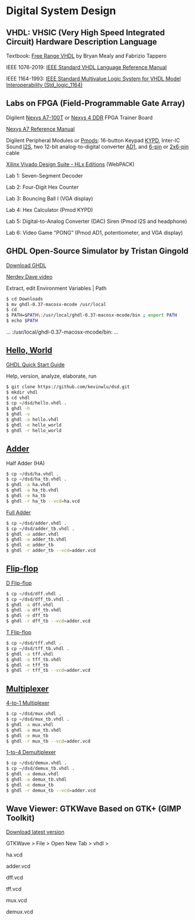 # Digital System Design

## VHDL: VHSIC (Very High Speed Integrated Circuit) Hardware Description Language

Textbook: [Free Range VHDL](http://freerangefactory.org/pdf/df344hdh4h8kjfh3500ft2/free_range_vhdl.pdf) by Bryan Mealy and Fabrizio Tappero

IEEE 1076-2019: [IEEE Standard VHDL Language Reference Manual](https://standards.ieee.org/standard/1076-2019.html)

IEEE 1164-1993: [IEEE Standard Multivalue Logic System for VHDL Model Interoperability (Std_logic_1164)](https://standards.ieee.org/standard/1164-1993.html)

## Labs on FPGA (Field-Programmable Gate Array)

Digilent [Nexys A7-100T](https://store.digilentinc.com/nexys-a7-fpga-trainer-board-recommended-for-ece-curriculum) or [Nexys 4 DDR](https://store.digilentinc.com/nexys-4-ddr-artix-7-fpga-trainer-board-recommended-for-ece-curriculum) FPGA Trainer Board 

[Nexys A7 Reference Manual](https://reference.digilentinc.com/reference/programmable-logic/nexys-a7/reference-manual)

Digilent Peripheral Modules or [Pmods](https://store.digilentinc.com/pmod-modules-connectors/): 16-button Keypad [KYPD](https://store.digilentinc.com/pmod-kypd-16-button-keypad/), Inter-IC Sound [I2S](https://store.digilentinc.com/pmod-i2s2-stereo-audio-input-and-output/), two 12-bit analog-to-digital converter [AD1](https://store.digilentinc.com/pmod-ad1-two-12-bit-a-d-inputs/), and [6-pin](https://store.digilentinc.com/pmod-cable-kit-6-pin/) or [2x6-pin](https://store.digilentinc.com/2x6-pin-pmod-cable/) cable

[Xilinx Vivado Design Suite - HLx Editions](https://www.xilinx.com/products/design-tools/vivado.html) (WebPACK)

Lab 1: Seven-Segment Decoder

Lab 2: Four-Digit Hex Counter

Lab 3: Bouncing Ball I (VGA display)

Lab 4: Hex Calculator (Pmod KYPD)

Lab 5: Digital-to-Analog Converter (DAC) Siren (Pmod I2S and headphone)

Lab 6: Video Game "PONG" (Pmod AD1, potentiometer, and VGA display)

## GHDL Open-Source Simulator by Tristan Gingold

[Download GHDL](https://github.com/ghdl/ghdl/releases)

[Nerdey Dave video](https://www.youtube.com/watch?v=dvLeDNbXfFw)

Extract, edit Environment Variables | Path
```sh
$ cd Downloads
$ mv ghdl-0.37-macosx-mcode /usr/local
$ cd
$ PATH=$PATH\:/usr/local/ghdl-0.37-macosx-mcode/bin ; export PATH
$ echo $PATH
```
... :/usr/local/ghdl-0.37-macosx-mcode/bin: ...

## [Hello, World](https://en.wikipedia.org/wiki/%22Hello,_World!%22_program)

[GHDL Quick Start Guide](https://ghdl.readthedocs.io/en/latest/using/QuickStartGuide.html)

Help, version, analyze, elaborate, run
```sh
$ git clone https://github.com/kevinwlu/dsd.git
$ mkdir vhdl
$ cd vhdl
$ cp ~/dsd/hello.vhdl .
$ ghdl -h
$ ghdl -v
$ ghdl -a hello.vhdl
$ ghdl -e hello_world
$ ghdl -r hello_world
```
## [Adder](https://en.wikipedia.org/wiki/Adder_(electronics))

Half Adder (HA)
```sh
$ cp ~/dsd/ha.vhdl .
$ cp ~/dsd/ha_tb.vhdl .
$ ghdl -a ha.vhdl
$ ghdl -a ha_tb.vhdl
$ ghdl -e ha_tb
$ ghdl -r ha_tb --vcd=ha.vcd
```
[Full Adder](http://ghdl.free.fr/ghdl/A-full-adder.html)
```sh
$ cp ~/dsd/adder.vhdl .
$ cp ~/dsd/adder_tb.vhdl .
$ ghdl -a adder.vhdl
$ ghdl -a adder_tb.vhdl
$ ghdl -e adder_tb
$ ghdl -r adder_tb --vcd=adder.vcd
```
## [Flip-flop](https://en.wikipedia.org/wiki/Flip-flop_(electronics))

[D Flip-flop](https://electronicstopper.blogspot.com/2017/07/d-flip-flop-in-vhdl-with-testbench.html)
```sh
$ cp ~/dsd/dff.vhdl .
$ cp ~/dsd/dff_tb.vhdl .
$ ghdl -a dff.vhdl
$ ghdl -a dff_tb.vhdl
$ ghdl -e dff_tb
$ ghdl -r dff_tb --vcd=adder.vcd
```
[T Flip-flop](https://electronicstopper.blogspot.com/2017/07/t-flip-flop-in-vhdl-with-testbench.html)
```sh
$ cp ~/dsd/tff.vhdl .
$ cp ~/dsd/tff_tb.vhdl .
$ ghdl -a tff.vhdl
$ ghdl -a tff_tb.vhdl
$ ghdl -e tff_tb
$ ghdl -r tff_tb --vcd=adder.vcd
```
## [Multiplexer](https://en.wikipedia.org/wiki/Multiplexer)

[4-to-1 Multiplexer](https://allaboutfpga.com/vhdl-4-to-1-mux-multiplexer)
```sh
$ cp ~/dsd/mux.vhdl .
$ cp ~/dsd/mux_tb.vhdl .
$ ghdl -a mux.vhdl
$ ghdl -a mux_tb.vhdl
$ ghdl -e mux_tb
$ ghdl -r mux_tb --vcd=adder.vcd
```
[1-to-4 Demultiplexer](https://allaboutfpga.com/vhdl-code-for-1-to-4-demux)
```sh
$ cp ~/dsd/demux.vhdl .
$ cp ~/dsd/demux_tb.vhdl .
$ ghdl -a demux.vhdl
$ ghdl -a demux_tb.vhdl
$ ghdl -e demux_tb
$ ghdl -r demux_tb --vcd=adder.vcd
```
## Wave Viewer: GTKWave Based on GTK+ (GIMP Toolkit)

[Download latest version](https://sourceforge.net/projects/gtkwave/files/)

GTKWave > File > Open New Tab > vhdl >

ha.vcd

adder.vcd

dff.vcd

tff.vcd

mux.vcd

demux.vcd
